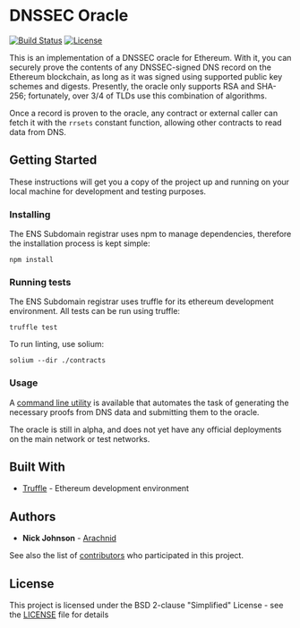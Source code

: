 # DNSSEC Oracle

[![Build Status](https://travis-ci.org/ensdomains/dnssec-oracle.svg?branch=master)](https://travis-ci.org/ensdomains/dnssec-oracle) [![License](https://img.shields.io/badge/License-BSD--2--Clause-blue.svg)](LICENSE)

This is an implementation of a DNSSEC oracle for Ethereum. With it, you can securely prove the contents of any DNSSEC-signed DNS record on the Ethereum blockchain, as long as it was signed using supported public key schemes and digests. Presently, the oracle only supports RSA and SHA-256; fortunately, over 3/4 of TLDs use this combination of algorithms.

Once a record is proven to the oracle, any contract or external caller can fetch it with the `rrsets` constant function, allowing other contracts to read data from DNS.

## Getting Started

These instructions will get you a copy of the project up and running on your local machine for development and testing purposes.

### Installing

The ENS Subdomain registrar uses npm to manage dependencies, therefore the installation process is kept simple:

```
npm install
```

### Running tests

The ENS Subdomain registrar uses truffle for its ethereum development environment. All tests can be run using truffle:

```
truffle test
```

To run linting, use solium:

```
solium --dir ./contracts
```


### Usage

A [command line utility](https://github.com/arachnid/dnsprove) is available that automates the task of generating the necessary proofs from DNS data and submitting them to the oracle.

The oracle is still in alpha, and does not yet have any official deployments on the main network or test networks.

## Built With
* [Truffle](https://github.com/trufflesuite/truffle) - Ethereum development environment 


## Authors

* **Nick Johnson** - [Arachnid](https://github.com/Arachnid)

See also the list of [contributors](https://github.com/ensdomains/dnssec-oracle/contributors) who participated in this project.

## License

This project is licensed under the BSD 2-clause "Simplified" License - see the [LICENSE](LICENSE) file for details
